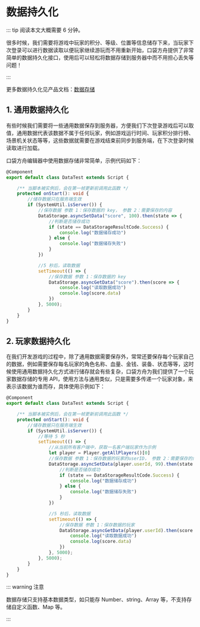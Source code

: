 # 数据持久化

::: tip 阅读本文大概需要 6 分钟。

很多时候，我们需要将游戏中玩家的积分、等级、位置等信息储存下来，当玩家下次登录可以进行数据读取以便玩家继续游玩而不用重新开始，口袋方舟提供了非常简单的数据持久化接口，使用后可以轻松将数据存储到服务器中而不用担心丢失等问题！

:::

更多数据持久化见产品文档：[数据存储](https://docs.ark.online/Scripting/DataStorage.html)

## 1. 通用数据持久化

有些时候我们需要将一些通用数据保存到服务器，方便我们下次登录游戏后可以取值，通用数据代表该数据不属于任何玩家，例如游戏运行时间、玩家积分排行榜、场景机关状态等等，这些数据就需要在游戏结束前同步到服务端，在下次登录时候读取进行加载。

口袋方舟编辑器中使用数据存储非常简单，示例代码如下：

```ts
@Component
export default class DataTest extends Script {

    /** 当脚本被实例后，会在第一帧更新前调用此函数 */
    protected onStart(): void {
        //储存数据只在服务端生效
        if (SystemUtil.isServer()) {
            //保存数据 参数 1：保存数据的 key， 参数 2：需要保存的内容
            DataStorage.asyncSetData("score", 100).then(state => {
                //判断是否储存成功
                if (state == DataStorageResultCode.Success) {
                    console.log("数据储存成功")
                } else {
                    console.log("数据储存失败")
                }
            })

            //5 秒后，读取数据
            setTimeout(() => {
                //保存数据 参数 1：保存数据的 key
                DataStorage.asyncGetData("score").then(score => {
                    console.log("读取数据成功")
                    console.log(score.data)
                })
            }, 5000);
        }
    }
}
```

## 2. 玩家数据持久化

在我们开发游戏的过程中，除了通用数据需要保存外，常常还要保存每个玩家自己的数据，例如需要保存每名玩家的角色名称、血量、金钱、装备、状态等等，这时候使用通用数据持久化方式进行储存就会有些复杂，口袋方舟为我们提供了一个玩家数据存储的专用 API，使用方法与通用类似，只是需要多传递一个玩家对象，来表示该数据为谁而存，具体使用示例如下：

```ts
@Component
export default class DataTest extends Script {

    /** 当脚本被实例后，会在第一帧更新前调用此函数 */
    protected onStart(): void {
        //储存数据只在服务端生效
        if (SystemUtil.isServer()) {
            //等待 5 秒
            setTimeout(() => {
                //从当前所有客户端中，获取一名客户端玩家作为示例
                let player = Player.getAllPlayers()[0]
                //保存数据 参数 1：保存数据的玩家的userID， 参数 2：需要保存的内容
                DataStorage.asyncSetData(player.userId, 99).then(state => {
                    //判断是否储存成功
                    if (state == DataStorageResultCode.Success) {
                        console.log("数据储存成功")
                    } else {
                        console.log("数据储存失败")
                    }
                })

                //5 秒后，读取数据
                setTimeout(() => {
                    //保存数据 参数 1：保存数据的玩家
                    DataStorage.asyncGetData(player.userId).then(score => {
                        console.log("读取数据成功")
                        console.log(score.data)
                    })
                }, 5000);
            }, 5000);
        }
    }
}
```

::: warning 注意

数据存储只支持基本数据类型，如只能存 Number、string、Array 等，不支持存储自定义函数、Map 等。

:::